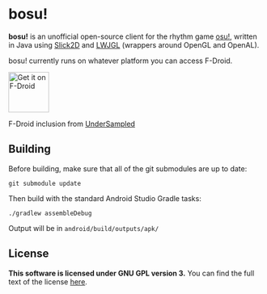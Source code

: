 # bosu!
**bosu!** is an unofficial open-source client for the rhythm game
[osu!](https://osu.ppy.sh/), written in Java using
[Slick2D](http://slick.ninjacave.com/) and  [LWJGL](http://lwjgl.org/)
(wrappers around OpenGL and OpenAL).

bosu! currently runs on whatever platform you can access F-Droid.

[<img src="https://fdroid.gitlab.io/artwork/badge/get-it-on.png"
     alt="Get it on F-Droid"
     height="80">](https://f-droid.org/packages/fluddokt.opsu.android/)
     
F-Droid inclusion from [UnderSampled](https://github.com/UnderSampled/opsu)

## Building
Before building, make sure that all of the git submodules are up to date:

`git submodule update`

Then build with the standard Android Studio Gradle tasks:

`./gradlew assembleDebug`

Output will be in `android/build/outputs/apk/`

## License
**This software is licensed under GNU GPL version 3.**
You can find the full text of the license [here](LICENSE).
